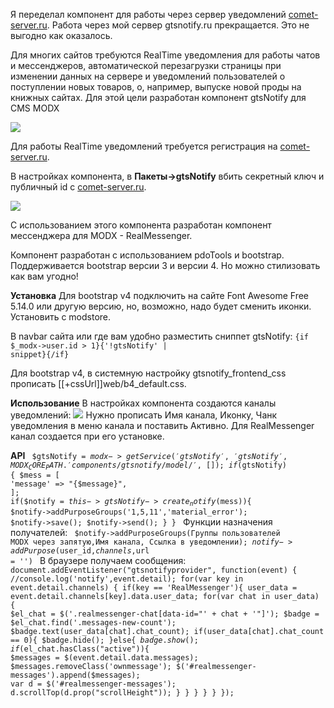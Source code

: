 Я переделал компонент для работы через сервер уведомлений <a href="comet-server.ru">comet-server.ru</a>. Работа через мой сервер gtsnotify.ru прекращается. Это не выгодно как оказалось.

Для многих сайтов требуются RealTime уведомления для работы чатов и мессенджеров, автоматической перезагрузки страницы при изменении данных на сервере и уведомлений пользователей о поступлении новых товаров, о, например, выпуске новой проды на книжных сайтах. Для этой цели разработан компонент gtsNotify для CMS MODX

<img src="https://file.modx.pro/files/8/3/1/831e0f8a8dc16b759579a2d2d2b49bd0.png" />

Для работы RealTime уведомлений требуется регистрация на <a href="comet-server.ru">comet-server.ru</a>.

В настройках компонента, в <strong>Пакеты->gtsNotify</strong> вбить секретный ключ и публичный id с <a href="comet-server.ru">comet-server.ru</a>.

<img src="https://file.modx.pro/files/f/a/0/fa06b57758375342da2086ffa393f4e6.png" />

С использованием этого компонента разработан компонент мессенджера для MODX - RealMessenger.

Компонент разработан с использованием pdoTools и bootstrap. Поддерживается bootstrap версии 3 и версии 4. Но можно стилизовать как вам угодно!

<b>Установка</b>
Для bootstrap v4 подключить на сайте Font Awesome Free 5.14.0 или другую версию, но, возможно, надо будет сменить иконки.
Установить с modstore.

В navbar сайта или где вам удобно разместить сниппет gtsNotify:
<code>{if $_modx->user.id > 1}{'!gtsNotify' | snippet}{/if}</code>

Для bootstrap v4, в системную настройку gtsnotify_frontend_css прописать [[+cssUrl]]web/b4_default.css.

<b>Использование</b>
В настройках компонента создаются каналы уведомлений:
<img src="https://file.modx.pro/files/b/8/a/b8a72fea467f675aabcde4f889887637.png" />
Нужно прописать Имя канала, Иконку, Чанк уведомления в меню канала и поставить Активно.
Для RealMessenger канал создается при его установке.

<b>API</b>
<code>
$gtsNotify = $modx->getService('gtsNotify', 'gtsNotify', MODX_CORE_PATH . 'components/gtsnotify/model/', []);
if ($gtsNotify) {
	$mess = [
		'message' => "{$message}",
	];
	if($notify = $this->gtsNotify->create_notify($mess)){
		$notify->addPurposeGroups('1,5,11','material_error');
		$notify->save();
		$notify->send();
	}
}
</code>
Функции назначения получателей:
<code>
$notify->addPurposeGroups(Группы пользователей MODX через запятую,Имя канала, Ссылка в уведомлении);
$notify->addPurpose($user_id,$channels,$url = '')
</code>
В браузере получаем сообщения:
<code>
document.addEventListener("gtsnotifyprovider", function(event) { 
	//console.log('notify',event.detail);
	for(var key in event.detail.channels) {
		if(key == 'RealMessenger'){
			user_data = event.detail.channels[key].data.user_data;
			for(var chat in user_data) {
				$el_chat = $('.realmessenger-chat[data-id="' + chat + '"]');
				$badge = $el_chat.find('.messages-new-count');
				$badge.text(user_data[chat].chat_count);
				if(user_data[chat].chat_count == 0){
					$badge.hide();
				}else{
					$badge.show();
					if($el_chat.hasClass("active")){
						$messages = $(event.detail.data.messages);
						$messages.removeClass('ownmessage');
						$('#realmessenger-messages').append($messages);
						var d = $('#realmessenger-messages');
						d.scrollTop(d.prop("scrollHeight"));
					}
				}
			}
		}
	}
});
</code>